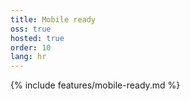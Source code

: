 ```yaml
---
title: Mobile ready
oss: true
hosted: true
order: 10
lang: hr
---
```


{% include features/mobile-ready.md %}